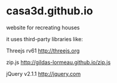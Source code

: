 casa3d.github.io
================

website for recreating houses

it uses third-party libraries like:

Threejs rv61 http://threejs.org

zip.js http://gildas-lormeau.github.io/zip.js

jQuery v2.1.1 http://jquery.com

